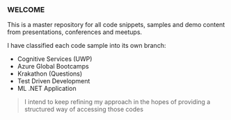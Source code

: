 ### WELCOME
This is a master repository for all code snippets, samples and demo content from presentations, conferences and meetups.

I have classified each code sample into its own branch:
- Cognitive Services (UWP)
- Azure Global Bootcamps
- Krakathon (Questions)
- Test Driven Development
- ML .NET Application

> I intend to keep refining my approach in the hopes of providing a structured way of accessing those codes
